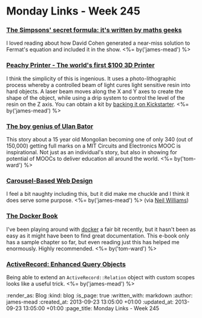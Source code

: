 Monday Links - Week 245
==================

### [The Simpsons' secret formula: it's written by maths geeks](http://www.theguardian.com/tv-and-radio/2013/sep/22/the-simpsons-secret-formula-maths-simon-singh)

I loved reading about how David Cohen generated a near-miss solution to Fermat's equation and included it in the show. <%= by('james-mead') %>


### [Peachy Printer - The world's first $100 3D Printer](http://www.3ders.org//articles/20130921-the-peachy-printer-the-world-first-100-dollar-3d-printer-scanner.html)

I think the simplicity of this is ingenious. It uses a photo-lithographic process whereby a controlled beam of light cures light sensitive resin into hard objects. A laser beam moves along the X and Y axes to create the shape of the object, while using a drip system to control the level of the resin on the Z axis. You can obtain a kit by [backing it on Kickstarter](http://www.kickstarter.com/projects/117421627/the-peachy-printer-the-first-100-3d-printer-and-sc). <%= by('james-mead') %>


### [The boy genius of Ulan Bator](http://www.nytimes.com/2013/09/15/magazine/the-boy-genius-of-ulan-bator.html)

This story about a 15 year old Mongolian becoming one of only 340 (out of 150,000) getting full marks on a MIT Circuits and Electronics MOOC is inspirational.  Not just as an individual's story, but also in showing for potential of MOOCs to deliver education all around the world. <%= by('tom-ward') %>


### [Carousel-Based Web Design](http://www.the-haystack.com/2013/09/22/carousel-based-web-design/)

I feel a bit naughty including this, but it did make me chuckle and I think it does serve some purpose. <%= by('james-mead') %> (via [Neil Williams](https://twitter.com/neillyneil))


### [The Docker Book](http://dockerbook.com/)

I've been playing around with [docker](http://www.docker.io) a fair bit recently, but it hasn't been as easy as it might have been to find great documentation.  This e-book only has a sample chapter so far, but even reading just this has helped me enormously.  Highly recommended. <%= by('tom-ward') %>


### [ActiveRecord: Enhanced Query Objects](http://hasghari.github.io/2013/09/15/active-record-enhanced-query-objects.html)

Being able to extend an `ActiveRecord::Relation` object with custom scopes looks like a useful trick. <%= by('james-mead') %>


:render_as: Blog
:kind: blog
:is_page: true
:written_with: markdown
:author: james-mead
:created_at: 2013-09-23 13:05:00 +01:00
:updated_at: 2013-09-23 13:05:00 +01:00
:page_title: Monday Links - Week 245
